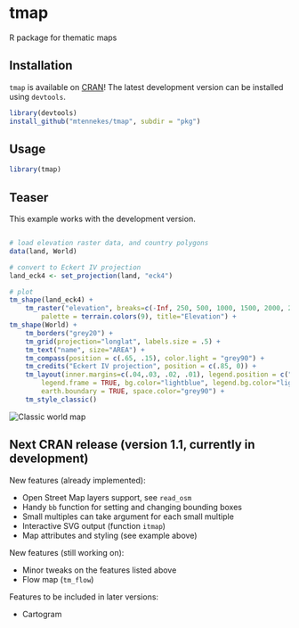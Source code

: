 tmap
===

R package for thematic maps

Installation
------------

`tmap` is available on [CRAN](http://cran.r-project.org/package=tmap)!
The latest development version can be installed using `devtools`.

```r
library(devtools)
install_github("mtennekes/tmap", subdir = "pkg")
```

Usage
-----

```r
library(tmap)
```

Teaser
-----

This example works with the development version.

```r

# load elevation raster data, and country polygons
data(land, World)

# convert to Eckert IV projection
land_eck4 <- set_projection(land, "eck4")

# plot
tm_shape(land_eck4) +
	tm_raster("elevation", breaks=c(-Inf, 250, 500, 1000, 1500, 2000, 2500, 3000, 4000, Inf),  
		palette = terrain.colors(9), title="Elevation") +
tm_shape(World) +
	tm_borders("grey20") +
	tm_grid(projection="longlat", labels.size = .5) +
	tm_text("name", size="AREA") +
	tm_compass(position = c(.65, .15), color.light = "grey90") +
	tm_credits("Eckert IV projection", position = c(.85, 0)) +
	tm_layout(inner.margins=c(.04,.03, .02, .01), legend.position = c("left", "bottom"), 
		legend.frame = TRUE, bg.color="lightblue", legend.bg.color="lightblue", 
		earth.boundary = TRUE, space.color="grey90") + 
	tm_style_classic()
```

![Classic world map](http://www.von-tijn.nl/tijn/research/tmap_classic.png)


Next CRAN release (version 1.1, currently in development)
-----

New features (already implemented):

* Open Street Map layers support, see ```read_osm```
* Handy ```bb``` function for setting and changing bounding boxes
* Small multiples can take argument for each small multiple
* Interactive SVG output (function ```itmap```)
* Map attributes and styling (see example above)

New features (still working on):

* Minor tweaks on the features listed above
* Flow map (```tm_flow```)

Features to be included in later versions:

* Cartogram

